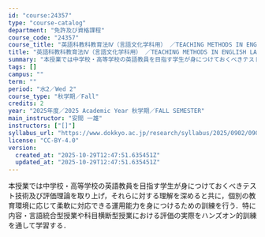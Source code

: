 ```yaml
---
id: "course:24357"
type: "course-catalog"
department: "免許及び資格課程"
course_code: "24357"
course_title: "英語科教科教育法Ⅳ（言語文化学科用） ／TEACHING METHODS IN ENGLISH LANGUAGE Ⅳ"
title: "英語科教科教育法Ⅳ（言語文化学科用） ／TEACHING METHODS IN ENGLISH LANGUAGE Ⅳ"
summary: "本授業では中学校・高等学校の英語教員を目指す学生が身につけておくべきテスト技術及び評価理論を取り上げ，それらに対する理解を深めると共に，個別の教育環境に応じて柔軟に対応できる運用能力を身につけるための訓練を行う．特に内容・言語統合型授業や科…"
tags: []
campus: ""
term: ""
period: "水2／Wed 2"
course_type: "秋学期／Fall"
credits: 2
year: "2025年度／2025 Academic Year 秋学期／FALL SEMESTER"
main_instructor: "安間 一雄"
instructors: ["[]"]
syllabus_url: "https://www.dokkyo.ac.jp/research/syllabus/2025/0902/0902_24357_ja_JP.html"
license: "CC-BY-4.0"
version:
  created_at: "2025-10-29T12:47:51.635451Z"
  updated_at: "2025-10-29T12:47:51.635451Z"
---
```

本授業では中学校・高等学校の英語教員を目指す学生が身につけておくべきテスト技術及び評価理論を取り上げ，それらに対する理解を深めると共に，個別の教育環境に応じて柔軟に対応できる運用能力を身につけるための訓練を行う．特に内容・言語統合型授業や科目横断型授業における評価の実際をハンズオン的訓練を通して学習する．
